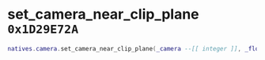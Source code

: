 # set_camera_near_clip_plane `0x1D29E72A`

```lua
natives.camera.set_camera_near_clip_plane(_camera --[[ integer ]], _floatValue --[[ number ]])
```